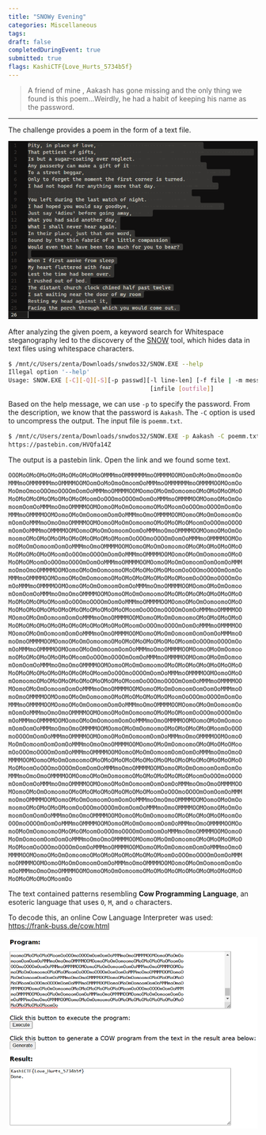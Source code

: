 ```yaml
---
title: "SNOWy Evening"
categories: Miscellaneous
tags: 
draft: false
completedDuringEvent: true
submitted: true
flags: KashiCTF{Love_Hurts_5734b5f}
---
```

> A friend of mine , Aakash has gone missing and the only thing we found is this poem...Weirdly, he had a habit of keeping his name as the password.

---

The challenge provides a poem in the form of a text file.

![alt text](image-1.png)

After analyzing the given poem, a keyword search for Whitespace steganography led to the discovery of the [SNOW](https://github.com/mattkwan-zz/snow) tool, which hides data in text files using whitespace characters.

```sh
$ /mnt/c/Users/zenta/Downloads/snwdos32/SNOW.EXE --help
Illegal option '--help'
Usage: SNOW.EXE [-C][-Q][-S][-p passwd][-l line-len] [-f file | -m message]
                                        [infile [outfile]]
```

Based on the help message, we can use `-p` to specify the password. From the description, we know that the password is `Aakash`. The `-C` option is used to uncompress the output. The input file is `poemm.txt`.

```sh
$ /mnt/c/Users/zenta/Downloads/snwdos32/SNOW.EXE -p Aakash -C poemm.txt
https://pastebin.com/HVQfa14Z
```

The output is a pastebin link. Open the link and we found some text.

```
OOOMoOMoOMoOMoOMoOMoOMoOMoOMMMmoOMMMMMMmoOMMMMOOMOomOoMoOmoOmoomOo
MMMmoOMMMMMMmoOMMMMOOMOomOoMoOmoOmoomOoMMMmoOMMMMMMmoOMMMMOOMOomOo
MoOmoOmooOOOmoOOOOmOomOoMMMmoOMMMMOOMOomoOMoOmOomoomoOMoOMoOMoOMoO
MoOMoOMoOMoOMoOMoOMoOMoomOoOOOmoOOOOmOomOoMMMmoOMMMMOOMOomoOMoOmOo
moomOomOoMMMmoOmoOMMMMOOMOomoOMoOmOomoomoOMoOMoomOoOOOmoOOOOmOomOo
MMMmoOMMMMOOMOomoOMoOmOomoomOomOoMMMmoOmoOMMMMOOMOomoOMoOmOomoomOo
mOomOoMMMmoOmoOmoOMMMMOOMOomoOMoOmOomoomoOMoOMoOMoOMoomOoOOOmoOOOO
mOomOoMMMmoOMMMMOOMOomoOMoOmOomoomOomOoMMMmoOmoOMMMMOOMOomoOMoOmOo
moomoOMoOMoOMoOMoOMoOMoOMoOMoOMoomOoOOOmoOOOOmOomOoMMMmoOMMMMOOMOo
moOMoOmOomoomOomOoMMMmoOmoOMMMMOOMOomoOMoOmOomoomoOMoOMoOMoOMoOMoO
MoOMoOMoOMoOMoomOoOOOmoOOOOmOomOoMMMmoOMMMMOOMOomoOMoOmOomoomoOMoO
MoOMoOMoomOoOOOmoOOOOmOomOoMMMmoOMMMMOOMOomoOMoOmOomoomOomOomOoMMM
moOmoOmoOMMMMOOMOomoOMoOmOomoomoOMoOMoOMoOMoOMoomOoOOOmoOOOOmOomOo
MMMmoOMMMMOOMOomoOMoOmOomoomoOMoOMoOMoOMoOMoOMoOMoomOoOOOmoOOOOmOo
mOoMMMmoOMMMMOOMOomoOMoOmOomoomOomOoMMMmoOmoOMMMMOOMOomoOMoOmOomoo
mOomOomOoMMMmoOmoOmoOMMMMOOMOomoOMoOmOomoomoOMoOMoOMoOMoOMoOMoOMoO
MoOMoOMoOMoOMoomOoOOOmoOOOOmOomOoMMMmoOMMMMOOMOomoOMoOmOomoomoOMoO
MoOMoOMoOMoOMoOMoOMoOMoOMoOMoOMoOMoomOoOOOmoOOOOmOomOoMMMmoOMMMMOO
MOomoOMoOmOomoomOomOoMMMmoOmoOMMMMOOMOomoOMoOmOomoomoOMoOMoOMoOMoO
MoOMoOMoOMoOMoOMoOMoOMoOMoOMoOMoOMoomOoOOOmoOOOOmOomOoMMMmoOMMMMOO
MOomoOMoOmOomoomOomOoMMMmoOmoOMMMMOOMOomoOMoOmOomoomOomOomOoMMMmoO
moOmoOMMMMOOMOomoOMoOmOomoomoOMoOMoOMoOMoOMoOMoOMoomOoOOOmoOOOOmOo
mOoMMMmoOMMMMOOMOomoOMoOmOomoomOomOoMMMmoOmoOMMMMOOMOomoOMoOmOomoo
moOMoOMoOMoOMoOMoOMoomOoOOOmoOOOOmOomOoMMMmoOMMMMOOMOomoOMoOmOomoo
mOomOomOoMMMmoOmoOmoOMMMMOOMOomoOMoOmOomoomoOMoOMoOMoOMoOMoOMoOMoO
MoOMoOMoOMoOMoOMoOMoOMoOMoomOoOOOmoOOOOmOomOoMMMmoOMMMMOOMOomoOMoO
mOomoomoOMoOMoOMoOMoOMoOMoOMoOMoOMoomOoOOOmoOOOOmOomOoMMMmoOMMMMOO
MOomoOMoOmOomoomOomOoMMMmoOmoOMMMMOOMOomoOMoOmOomoomOomOomOoMMMmoO
moOmoOMMMMOOMOomoOMoOmOomoomoOMoOMoOMoOMoOMoOMoomOoOOOmoOOOOmOomOo
MMMmoOMMMMOOMOomoOMoOmOomoomOomOoMMMmoOmoOMMMMOOMOomoOMoOmOomoomOo
mOomOoMMMmoOmoOmoOMMMMOOMOomoOMoOmOomoomoOMoOMoOMoomOoOOOmoOOOOmOo
mOoMMMmoOMMMMOOMOomoOMoOmOomoomOomOoMMMmoOmoOMMMMOOMOomoOMoOmOomoo
mOomOomOoMMMmoOmoOmoOMMMMOOMOomoOMoOmOomoomoOMoOMoOMoOMoOMoomOoOOO
moOOOOmOomOoMMMmoOMMMMOOMOomoOMoOmOomoomOomOoMMMmoOmoOMMMMOOMOomoO
MoOmOomoomOomOomOoMMMmoOmoOmoOMMMMOOMOomoOMoOmOomoomoOMoOMoOMoOMoo
mOoOOOmoOOOOmOomOoMMMmoOMMMMOOMOomoOMoOmOomoomOomOomOoMMMmoOmoOmoO
MMMMOOMOomoOMoOmOomoomoOMoOMoOMoOMoOMoOMoOMoOMoOMoOMoOMoOMoOMoOMoO
MoOMoomOoOOOmoOOOOmOomOomOoMMMmoOmoOMMMMOOMOomoOMoOmOomoomOomOomOo
MMMmoOmoOmoOMMMMOOMOomoOMoOmOomoomoOMoOMoOMoOMoOMoOMoomOoOOOmoOOOO
mOomOomOoMMMmoOmoOMMMMOOMOomoOMoOmOomoomOomOomOoMMMmoOmoOmoOMMMMOO
MOomoOMoOmOomoomoOMoOMoOMoOMoOMoOMoOMoOMoomOoOOOmoOOOOmOomOomOoMMM
moOmoOMMMMOOMOomoOMoOmOomoomOomOomOoMMMmoOmoOmoOMMMMOOMOomoOMoOmOo
moomoOMoOMoOMoOMoomOoOOOmoOOOOmOomOomOoMMMmoOmoOMMMMOOMOomoOMoOmOo
moomOomOomOoMMMmoOmoOmoOMMMMOOMOomoOMoOmOomoomoOMoOMoOMoOMoOMoomOo
OOOmoOOOOmOomOoMMMmoOMMMMOOMOomoOMoOmOomoomOomOoMMMmoOmoOMMMMOOMOo
moOMoOmOomoomoOMoOMoOMoomOoOOOmoOOOOmOomOomOoMMMmoOmoOMMMMOOMOomoO
MoOmOomoomOomOomOoMMMmoOmoOmoOMMMMOOMOomoOMoOmOomoomoOMoOMoOMoOMoO
MoOMoomOoOOOmoOOOOmOomOoMMMmoOMMMMOOMOomoOMoOmOomoomOomOoMMMmoOmoO
MMMMOOMOomoOMoOmOomoomoOMoOMoOMoOMoOMoOMoOMoomOoOOOmoOOOOmOomOoMMM
moOMMMMOOMOomoOMoOmOomoomOomOoMMMmoOmoOMMMMOOMOomoOMoOmOomoomOomOo
mOoMMMmoOmoOmoOMMMMOOMOomoOMoOmOomoomoOMoOMoOMoOMoOMoOMoOMoOMoOMoO
MoOMoOMoOMoOMoomOo
```

The text contained patterns resembling **Cow Programming Language**, an esoteric language that uses `O`, `M`, and `o` characters.

To decode this, an online Cow Language Interpreter was used: https://frank-buss.de/cow.html

![alt text](image.png)
